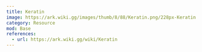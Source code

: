 ```yaml
---
title: Keratin
image: https://ark.wiki.gg/images/thumb/8/88/Keratin.png/228px-Keratin.png
category: Resource
mod: Base
references:
  - url: https://ark.wiki.gg/wiki/Keratin
---
```

